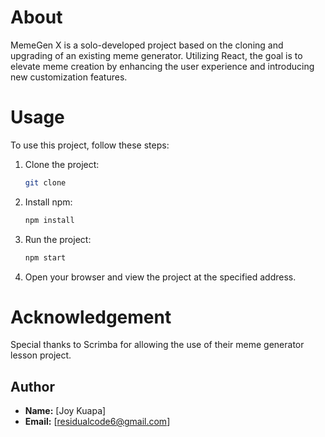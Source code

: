 # About

MemeGen X is a solo-developed project based on the cloning and upgrading of an existing meme generator. Utilizing React, the goal is to elevate meme creation by enhancing the user experience and introducing new customization features.

# Usage

To use this project, follow these steps:

1. Clone the project:

    ```bash
    git clone
    ```

2. Install npm:

    ```bash
    npm install
    ```

3. Run the project:

    ```bash
    npm start
    ```

4. Open your browser and view the project at the specified address.


# Acknowledgement
Special thanks to Scrimba for allowing the use of their meme generator lesson project.

## Author

- **Name:** [Joy Kuapa]
- **Email:** [residualcode6@gmail.com]
